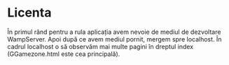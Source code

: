 # Licenta
În primul rând pentru a rula aplicația avem nevoie de mediul de dezvoltare WampServer.
Apoi după ce avem mediul pornit, mergem spre localhost.
În cadrul localhost o să observăm mai multe pagini în dreptul index (GGamezone.html este cea principală).
